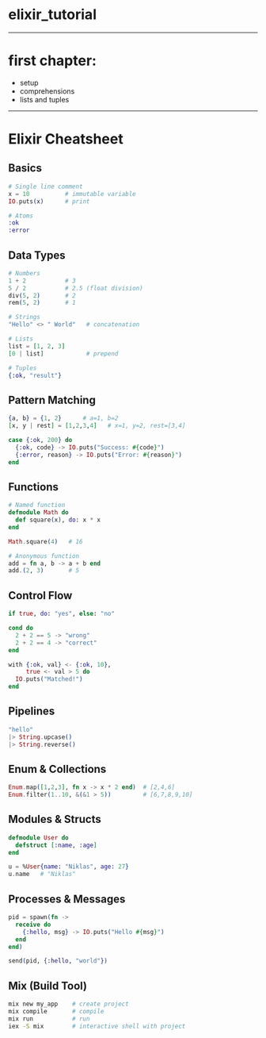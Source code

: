 # elixir_tutorial

---
# first chapter:
- setup
- comprehensions
- lists and tuples
---

# Elixir Cheatsheet

## Basics

```elixir
# Single line comment
x = 10          # immutable variable
IO.puts(x)      # print

# Atoms
:ok
:error
```

## Data Types

```elixir
# Numbers
1 + 2           # 3
5 / 2           # 2.5 (float division)
div(5, 2)       # 2
rem(5, 2)       # 1

# Strings
"Hello" <> " World"   # concatenation

# Lists
list = [1, 2, 3]
[0 | list]            # prepend

# Tuples
{:ok, "result"}
```

## Pattern Matching

```elixir
{a, b} = {1, 2}      # a=1, b=2
[x, y | rest] = [1,2,3,4]   # x=1, y=2, rest=[3,4]

case {:ok, 200} do
  {:ok, code} -> IO.puts("Success: #{code}")
  {:error, reason} -> IO.puts("Error: #{reason}")
end
```

## Functions

```elixir
# Named function
defmodule Math do
  def square(x), do: x * x
end

Math.square(4)   # 16

# Anonymous function
add = fn a, b -> a + b end
add.(2, 3)       # 5
```

## Control Flow

```elixir
if true, do: "yes", else: "no"

cond do
  2 + 2 == 5 -> "wrong"
  2 + 2 == 4 -> "correct"
end

with {:ok, val} <- {:ok, 10},
     true <- val > 5 do
  IO.puts("Matched!")
end
```

## Pipelines

```elixir
"hello"
|> String.upcase()
|> String.reverse()
```

## Enum & Collections

```elixir
Enum.map([1,2,3], fn x -> x * 2 end)  # [2,4,6]
Enum.filter(1..10, &(&1 > 5))         # [6,7,8,9,10]
```

## Modules & Structs

```elixir
defmodule User do
  defstruct [:name, :age]
end

u = %User{name: "Niklas", age: 27}
u.name   # "Niklas"
```

## Processes & Messages

```elixir
pid = spawn(fn ->
  receive do
    {:hello, msg} -> IO.puts("Hello #{msg}")
  end
end)

send(pid, {:hello, "world"})
```

## Mix (Build Tool)

```bash
mix new my_app    # create project
mix compile       # compile
mix run           # run
iex -S mix        # interactive shell with project
```


